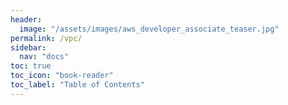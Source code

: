 ```yaml
---
header:
  image: "/assets/images/aws_developer_associate_teaser.jpg"
permalink: /vpc/
sidebar:
  nav: "docs"
toc: true
toc_icon: "book-reader"
toc_label: "Table of Contents"
---
```

